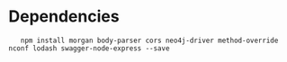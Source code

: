 # Dependencies


       npm install morgan body-parser cors neo4j-driver method-override nconf lodash swagger-node-express --save
